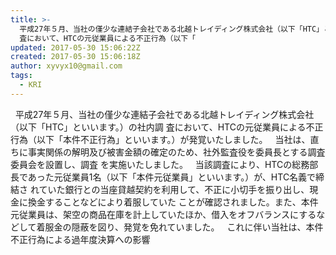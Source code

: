 ```yaml
---
title: >-
  平成27年５月、当社の僅少な連結子会社である北越トレイディング株式会社（以下「HTC」といいます。）の社内調
  査において、HTCの元従業員による不正行為（以下「
updated: 2017-05-30 15:06:22Z
created: 2017-05-30 15:06:18Z
author: xyvyx10@gmail.com
tags:
  - KRI
---
```


  平成27年５月、当社の僅少な連結子会社である北越トレイディング株式会社（以下「HTC」といいます。）の社内調 査において、HTCの元従業員による不正行為（以下「本件不正行為」といいます。）が発覚いたしました。   当社は、直ちに事実関係の解明及び被害金額の確定のため、社外監査役を委員長とする調査委員会を設置し、調査 を実施いたしました。   当該調査により、HTCの総務部長であった元従業員1名（以下「本件元従業員」といいます。）が、HTC名義で締結さ れていた銀行との当座貸越契約を利用して、不正に小切手を振り出し、現金に換金することなどにより着服していた ことが確認されました。また、本件元従業員は、架空の商品在庫を計上していたほか、借入をオフバランスにするな どして着服金の隠蔽を図り、発覚を免れていました。   これに伴い当社は、本件不正行為による過年度決算への影響